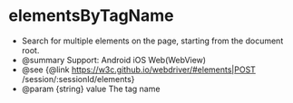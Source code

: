 # elementsByTagName

* Search for multiple elements on the page, starting from the document root.
* @summary Support: Android iOS Web(WebView)
* @see {@link https://w3c.github.io/webdriver/#elements|POST /session/:sessionId/elements}
* @param {string} value The tag name
